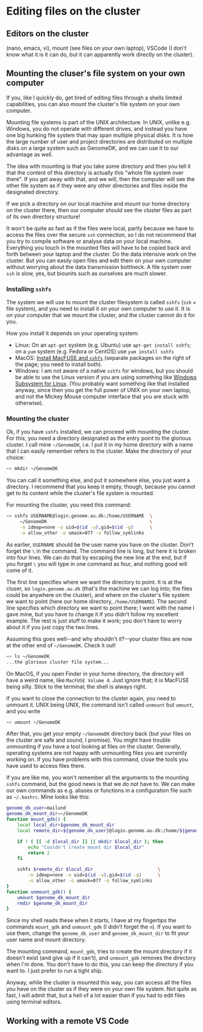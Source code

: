# Editing files on the cluster

## Editors on the cluster

 (nano, emacs, vi), mount (see files on your own laptop), VSCode (I don't know what it is it can do, but it can apparently work directly on the cluster).

## Mounting the cluser's file system on your own computer

If you, like I quickly do, get tired of editing files through a shells limited capabilities, you can also *mount* the cluster's file system on your own computer.

Mounting file systems is part of the UNIX architecture. In UNIX, unlike e.g. Windows, you do not operate with different drives, and instead you have one big hunking file system that may span multiple physical disks. It is how the large number of user and project directories are distributed on multiple disks on a large system such as GenomeDK, and we can use it to our advantage as well.

The idea with mounting is that you take some directory and then you tell it that the content of this directory is actually this "whole file system over there". If you get away with that, and we will, then the computer will see the other file system as if they were any other directories and files inside the designated directory.

If we pick a directory on our local machine and *mount* our home directory on the cluster there, then our computer should see the cluster files as part of its own directory structure!

It won't be quite as fast as if the files were local, partly because we have to access the files over the secure `ssh` connection, so I do not recommend that you try to compile software or analyse data on your local machine. Everything you touch in the mounted files will have to be copied back and forth between your laptop and the cluster. Do the data intensive work on the cluster. But you can easily open files and edit them on your own computer without worrying about the data transmission bottlneck. A file system over `ssh` is slow, yes, but biounits such as ourselves are much slower.

### Installing `sshfs`

The system we will use to mount the cluster filesystem is called `sshfs` (`ssh` + file system), and you need to install it on your own computer to use it. It is on your computer that we mount the cluster, and the cluster cannot do it for you.

How you install it depends on your operating system:

- Linux: On an `apt-get` system (e.g. Ubuntu) use `apt-get install sshfs`; on a `yum` system (e.g. Fedora or CentOS) use `yum install sshfs`
- MacOS: [Install MacFUSE and `sshfs`](https://osxfuse.github.io) (separate packages on the right of the page; you need to install both).
- Windows: I am not aware of a native `sshfs` for windows, but you should be able to use the Linux version if you are using something like [Windows Subsystem for Linux](https://learn.microsoft.com/en-us/windows/wsl/install). (You probably want something like that installed anyway, since then you get the full power of UNIX on your own laptop, and not the Mickey Mouse computer interface that you are stuck with otherwise).

### Mounting the cluster

Ok, if you have `sshfs` installed, we can proceed with mounting the cluster. For this, you need a directory designated as the entry point to the glorious cluster. I call mine `~/GenomeDK`, i.e. I put it in my home directory with a name that I can easily remember refers to the cluster. Make the directory of your choice:

```bash
~> mkdir ~/GenomeDK
```

You can call it something else, and put it somewhere else, you just want a directory. I recommend that you keep it empty, though, because you cannot get to its content while the cluster's file system is mounted.

For mounting the cluster, you need this command:

```bash
~> sshfs USERNAME@login.genome.au.dk:/home/USERNAME  \
     ~/GenomeDK                                      \
     -o idmap=none -o uid=$(id -u),gid=$(id -g)      \
     -o allow_other -o umask=077 -o follow_symlinks
```

As earlier, `USERNAME` should be the user name you have on the cluster. Don't forget the `\` in the command. The command line is long, but here it is broken into four lines. We can do that by escaping the new line at the end, but if you forget `\` you will type in one command as four, and nothing good will come of it.

The first line specifies where we want the directory to point. It is at the cluser, so `login.genome.au.dk` (that's the machine we can log into; the files could be anywhere on the cluster), and where on the cluster's file system we want to point (here our home directory, `/home/USERNAME`). The second line specifies which directory we want to point there; I went with the name I gave mine, but you have to change it if you didn't follow my excellent example. The rest is just stuff to make it work; you don't have to worry about it if you just copy the two lines.

Assuming this goes well--and why shouldn't it?--your cluster files are now at the other end of `~/GenomeDK`. Check it out!

```bash
~> ls ~/GenomeDK
...the glorious cluster file system...
```

On MacOS, if you open Finder in your home directory, the directory will have a weird name, like `MacFUSE Volume 0`. Just ignore that; it is MacFUSE being silly. Stick to the terminal; the shell is always right.

If you want to close the connection to the cluster again, you need to unmount it. UNIX being UNIX, the command isn't called `unmount` but `umount`, and you write

```bash
~> umount ~/GenomeDK
```

After that, you get your empty `~/GenomeDK` directory back (but your files on the cluster are safe and sound, I promise). You might have trouble unmounting if you have a tool looking at files on the cluster. Generally, operating systems are not happy with unmounting files you are currently working on. If you have problems with this command, close the tools you have used to access files there.

If you are like me, you won't remember all the arguments to the mounting `sshfs` command, but the good news is that we do not have to. We can make our own commands as e.g. aliases or functions in a configuration file such as `~/.bashrc`. Mine looks like this:

```bash
genome_dk_user=mailund
genome_dk_mount_dir=~/GenomeDK
function mount_gdk() {
    local local_dir=$genome_dk_mount_dir
    local remote_dir=${genome_dk_user}@login.genome.au.dk:/home/${genome_dk_user}

    if ! ( [[ -d $local_dir ]] || mkdir $local_dir ); then
        echo "Couldn't create mount dir $local_dir"
        return 2
    fi

    sshfs $remote_dir $local_dir                        \
        -o idmap=none -o uid=$(id -u),gid=$(id -g)      \
        -o allow_other -o umask=077 -o follow_symlinks
}
function unmount_gdk() {
    umount $genome_dk_mount_dir
    rmdir $genome_dk_mount_dir
}
```

Since my shell reads these when it starts, I have at my fingertips the commands `mount_gdk` and `unmount_gdk` (I didn't forget the `n`). If you want to use them, change the `genome_dk_user` and `genome_dk_mount_dir` to fit your user name and mount directory.

The mounting command, `mount_gdk`, tries to create the mount directory if it doesn't exist (and give up if it can't), and `unmount_gdk` removes the directory when I'm done. You don't have to do this, you can keep the directory if you want to. I just prefer to run a tight ship.

Anyway, while the cluster is mounted this way, you can access all the files you have on the cluster as if they were on your own file system. Not quite as fast, I will admit that, but a hell of a lot easier than if you had to edit files using terminal editors.

## Working with a remote VS Code

